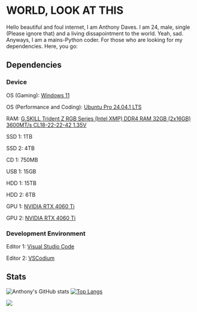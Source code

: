 # WORLD, LOOK AT THIS

Hello beautiful and foul internet, I am Anthony Daves. I am 24, male, single (Please ignore that) and a living dissapointment to the world. Yeah,  sad. Anyways, I am a mains-Python coder. For those who are looking for my dependencies. Here,  you go:

## Dependencies

### Device

OS (Gaming): [Windows 11](https://www.microsoft.com/en-us/software-download/windows11)

OS (Performance and Coding): [Ubuntu Pro 24.04.1 LTS](https://ubuntu.com/pro)

RAM: [G.SKILL Trident Z RGB Series (Intel XMP) DDR4 RAM 32GB (2x16GB) 3600MT/s CL18-22-22-42 1.35V](https://www.amazon.com/G-SKILL-Trident-CL18-22-22-42-Computer-F4-3600C18D-64GTZR/dp/B08176KLZT/ref=sr_1_3?s=electronics&sr=1-3)

SSD 1: 1TB

SSD 2: 4TB

CD 1: 750MB

USB 1: 15GB

HDD 1: 15TB

HDD 2: 6TB

GPU 1: [NVIDIA RTX 4060 Ti](https://marketplace.nvidia.com/en-us/consumer/graphics-cards/?locale=en-us&page=1&limit=12&gpu=RTX%204060%20Ti&gpu_filter=RTX%204070%20Ti%20SUPER~1,RTX%204070%20Ti~2,RTX%204070%20SUPER~4,RTX%204060%20Ti~1,RTX%204060~7,RTX%203050~2)

GPU 2: [NVIDIA RTX 4060 Ti](https://marketplace.nvidia.com/en-us/consumer/graphics-cards/?locale=en-us&page=1&limit=12&gpu=RTX%204060%20Ti&gpu_filter=RTX%204070%20Ti%20SUPER~1,RTX%204070%20Ti~2,RTX%204070%20SUPER~4,RTX%204060%20Ti~1,RTX%204060~7,RTX%203050~2)

### Development Environment

Editor 1: [Visual Studio Code](https://code.visualstudio.com/)

Editor 2: [VSCodium](https://github.com/VSCodium/vscodium/releases)

## Stats


![Anthony's GitHub stats](https://github-readme-stats.vercel.app/api?username=adaves1&show=reviews,discussions_started,discussions_answered,prs_merged,prs_merged_percentage)
[![Top Langs](https://github-readme-stats.vercel.app/api/top-langs/?username=adaves1&layout=pie)](https://github.com)

![](https://komarev.com/ghpvc/?username=adaves1)


<!---
Kuagweer/Kuagweer is a ✨ special ✨ repository because its `README.md` (this file) appears on your GitHub profile.
You can click the Preview link to take a look at your changes.
--->
